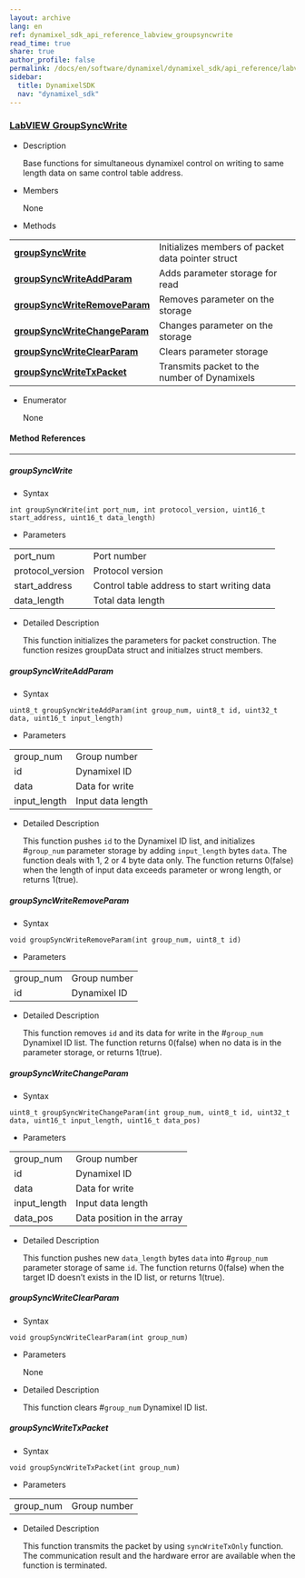 ```yaml
---
layout: archive
lang: en
ref: dynamixel_sdk_api_reference_labview_groupsyncwrite
read_time: true
share: true
author_profile: false
permalink: /docs/en/software/dynamixel/dynamixel_sdk/api_reference/labview/labview_groupsyncwrite/
sidebar:
  title: DynamixelSDK
  nav: "dynamixel_sdk"
---
```


<div style="counter-reset: h3 2"></div>
<div style="counter-reset: h2 7"></div>
<div style="counter-reset: h1 5"></div>

### [LabVIEW GroupSyncWrite](#labview-groupsyncwrite)

- Description

  Base functions for simultaneous dynamixel control on writing to same length data on same control table address.

- Members

  None


- Methods

| | |
| ------------- | ------------- |
|**[groupSyncWrite](#groupsyncwrite)**	|Initializes members of packet data pointer struct|
|**[groupSyncWriteAddParam](#groupsyncwrite_addparam)**	|Adds parameter storage for read |
|**[groupSyncWriteRemoveParam](#groupsyncwrite_removeparam)**	|Removes parameter on the storage |
|**[groupSyncWriteChangeParam](#groupsyncwrite_changeparam)**	|Changes parameter on the storage |
|**[groupSyncWriteClearParam](#groupsyncwrite_clearparam)**	|Clears parameter storage|
|**[groupSyncWriteTxPacket](#groupsyncwrite_txpacket)**	|Transmits packet to the number of Dynamixels|



- Enumerator

  None

#### Method References
----------------------------------------------
##### groupSyncWrite
- Syntax
``` Labview
int groupSyncWrite(int port_num, int protocol_version, uint16_t start_address, uint16_t data_length)
```
- Parameters

| | |
| ------------- | ------------- |
| port_num | Port number |
| protocol_version | Protocol version |
|start_address	| Control table address to start writing data|
|data_length	| Total data length |

- Detailed Description

   This function initializes the parameters for packet construction. The function resizes groupData struct and initialzes struct members.


##### groupSyncWriteAddParam
- Syntax
``` Labview
uint8_t groupSyncWriteAddParam(int group_num, uint8_t id, uint32_t data, uint16_t input_length)
```
- Parameters

| | |
| ------------- | ------------- |
| group_num | Group number |
|id	|Dynamixel ID|
|data	|Data for write|
|input_length	| Input data length|

- Detailed Description

   This function pushes `id` to the Dynamixel ID list, and initializes #`group_num` parameter storage by adding `input_length` bytes `data`. The function deals with 1, 2 or 4 byte data only. The function returns 0(false) when the length of input data exceeds parameter or wrong length, or returns 1(true).


##### groupSyncWriteRemoveParam
- Syntax
``` Labview
void groupSyncWriteRemoveParam(int group_num, uint8_t id)
```
- Parameters

| | |
| ------------- | ------------- |
| group_num | Group number |
|id|	Dynamixel ID|

- Detailed Description

   This function removes `id` and its data for write in the #`group_num` Dynamixel ID list. The function returns 0(false) when no data is in the parameter storage, or returns 1(true).


##### groupSyncWriteChangeParam
- Syntax
``` Labview
uint8_t groupSyncWriteChangeParam(int group_num, uint8_t id, uint32_t data, uint16_t input_length, uint16_t data_pos)
```
- Parameters

| | |
| ------------- | ------------- |
| group_num | Group number |
|id	|Dynamixel ID|
|data	|Data for write|
|input_length	| Input data length|
|data_pos | Data position in the array |

- Detailed Description

   This function pushes new `data_length` bytes `data` into #`group_num` parameter storage of same `id`. The function returns 0(false) when the target ID doesn’t exists in the ID list, or returns 1(true).


##### groupSyncWriteClearParam
- Syntax
``` Labview
void groupSyncWriteClearParam(int group_num)
```
- Parameters

   None

- Detailed Description

   This function clears #`group_num` Dynamixel ID list.


##### groupSyncWriteTxPacket
- Syntax
``` Labview
void groupSyncWriteTxPacket(int group_num)
```
- Parameters

| | |
| ------------- | ------------- |
| group_num | Group number |

- Detailed Description

   This function transmits the packet by using `syncWriteTxOnly` function. The communication result and the hardware error are available when the function is terminated.
